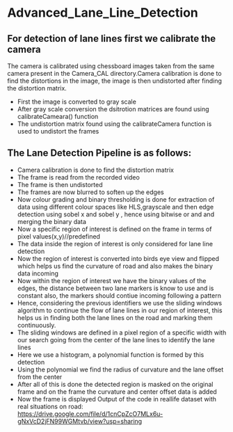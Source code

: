 # Advanced_Lane_Line_Detection 
## For detection of lane lines first we calibrate the camera ##
The camera is calibrated using chessboard images taken from the same camera present in the Camera_CAL directory.Camera calibration is done to find the distortions in the image, the image is then undistorted after finding the distortion matrix.
* First the image is converted to gray scale
* After gray scale conversion the dsitrotion matrices are found using calibrateCameara() function
* The undistortion matrix found using the calibrateCamera function is used to undistort the frames
## The Lane Detection Pipeline is as follows: ##
* Camera calibration is done to find the distortion matrix
* The frame is read from the recorded video
* The frame is then undistorted
* The frames are now blurred to soften up the edges
* Now colour grading and binary thresholding is done for extraction of data using different colour spaces like HLS,grayscale and then edge detection using sobel x and sobel y , hence using bitwise or and and merging the binary data
* Now a specific region of interest is defined on the frame in terms of pixel values(x,y)//predefined
* The data inside the region of interest is only considered for lane line detection
* Now the region of interest is converted into birds eye view and flipped which helps us find the curvature of road and also makes the binary data incoming
* Now within the region of interest we have the binary values of the edges, the distance between two lane markers is know to use and is constant also, the markers should contiue incoming following a pattern
* Hence, considering the previous identifiers we use the sliding windows algorithm to continue the flow of lane lines in our region of interest, this helps us in finding both the lane lines on the road and marking them continuously.
* The sliding windows are defined in a pixel region of a specific width with our search going from the center of the lane lines to identify the lane lines
* Here we use a histogram, a polynomial function is formed by this detection
* Using the polynomial we find the radius of curvature and the lane offset from the center
* After all of this is done the detected region is masked on the original frame and on the frame the curvature and center offset data is added
* Now the frame is displayed 
Output of the code in reallife dataset with real situations on road:
https://drive.google.com/file/d/1cnCpZcO7MLx6u-gNxVcD2jFN99WGMtvb/view?usp=sharing
